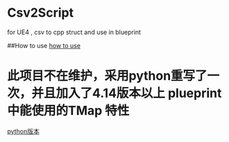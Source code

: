 # Csv2Script
for UE4 , csv to cpp struct and use in blueprint

##How to use
[how to use](http://www.hoospo.com/ue4-csv/)


# 此项目不在维护，采用python重写了一次，并且加入了4.14版本以上 plueprint中能使用的TMap 特性
[python版本](https://github.com/iyexiao/Excel2UE)